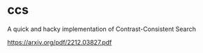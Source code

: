 # ccs
A quick and hacky implementation of Contrast-Consistent Search

https://arxiv.org/pdf/2212.03827.pdf
